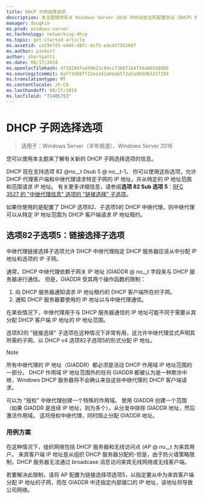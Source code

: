 ```yaml
---
title: DHCP 子网选择选项
description: 本主题提供有关 Windows Server 2016 中的动态主机配置协议（DHCP）的 DHCP 子网选择选项的信息。
manager: dougkim
ms.prod: windows-server
ms.technology: networking-dhcp
ms.topic: get-started-article
ms.assetid: ca19e7d1-e445-48fc-8cf5-e4c45f561607
ms.author: pashort
author: shortpatti
ms.date: 08/17/2018
ms.openlocfilehash: 4718204fad49b23c84cc73b67164f34a803ddd86
ms.sourcegitcommit: 6aff3d88ff22ea141a6ea6572a5ad8dd6321f199
ms.translationtype: MT
ms.contentlocale: zh-CN
ms.lasthandoff: 09/27/2019
ms.locfileid: "71405753"
---
```

# <a name="dhcp-subnet-selection-options"></a>DHCP 子网选择选项

>适用于：Windows Server（半年频道）、Windows Server 2016

您可以使用本主题来了解有关新的 DHCP 子网选择选项的信息。

DHCP 现在支持选项 82 @no__t 0sub 5 @ no__t-1。 你可以使用这些选项，允许 DHCP 代理客户端和中继代理请求特定子网的 IP 地址，并从特定的 IP 地址范围和范围请求 IP 地址。  有关更多详细信息，请参阅**选项 82 Sub 选项 5**：[RFC 3527 的 "中继代理信息" 选项的 "链接选择" 子选项](https://tools.ietf.org/html/rfc3527)。

如果你使用的是配置了 DHCP 选项82、子选项5的 DHCP 中继代理，则中继代理可以从特定 IP 地址范围为 DHCP 客户端请求 IP 地址租约。


## <a name="option-82-sub-option-5-link-selection-sub-option"></a>选项82子选项5：链接选择子选项

中继代理链接选择子选项允许 DHCP 中继代理指定 DHCP 服务器应该从中分配 IP 地址和选项的 IP 子网。

通常，DHCP 中继代理依赖于网关 IP 地址 \(GIADDR @ no__t 字段来与 DHCP 服务器进行通信。 但是，GIADDR 受其两个操作函数的限制：

1. 向 DHCP 服务器通知请求 IP 地址租约的 DHCP 客户端所在的子网。
2. 通知 DHCP 服务器要使用的 IP 地址以与中继代理通信。

在某些情况下，中继代理用于与 DHCP 服务器通信的 IP 地址可能不同于需要从其分配 DHCP 客户端 IP 地址的 IP 地址范围。 

选项82的 "链接选择" 子选项在这种情况下非常有用，这允许中继代理显式声明其所需的子网，以 DHCP v4 选项82子选项5的形式分配 IP 地址。

> [!NOTE]
>
> 所有中继代理的 IP 地址（GIADDR）都必须是活动 DHCP 作用域 IP 地址范围的一部分。 DHCP 作用域 IP 地址范围外的任何 GIADDR 都被认为是一种欺诈中继，Windows DHCP 服务器将不会确认来自这些中继代理的 DHCP 客户端请求。
>
> 可以为 "授权" 中继代理创建一个特殊的作用域。 使用 GIADDR 创建一个范围（如果 GIADDR 是连续 IP 地址，则为多个），从分发中排除 GIADDR 地址，然后激活作用域。 这将授权中继代理，同时阻止分配 GIADDR 地址。


### <a name="use-case-scenario"></a>用例方案

在这种情况下，组织网络包括 DHCP 服务器和无线访问点 \(AP @ no__t 为来宾用户。 来宾客户端 IP 地址是从组织 DHCP 服务器分配的-但是，由于防火墙策略限制，DHCP 服务器无法通过 broadcase 消息访问来宾无线网络或无线客户端。

若要解决此限制，请将 AP 配置为链接选择项选项5，以指定要从中为来宾客户端分配 IP 地址的子网，而在 GIADDR 中还指定内部接口的 IP 地址，该地址将导致公司网络。
